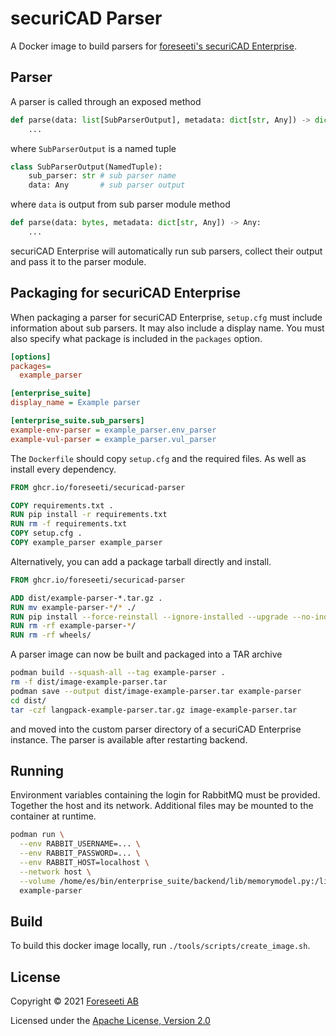 # securiCAD Parser
A Docker image to build parsers for [foreseeti's securiCAD Enterprise](https://foreseeti.com/securicad-enterprise/).

## Parser
A parser is called through an exposed method
```python
def parse(data: list[SubParserOutput], metadata: dict[str, Any]) -> dict[str, Any]:
    ...
```
where `SubParserOutput` is a named tuple
```python
class SubParserOutput(NamedTuple):
    sub_parser: str # sub parser name
    data: Any       # sub parser output
```
where `data` is output from sub parser module method
```python
def parse(data: bytes, metadata: dict[str, Any]) -> Any:
    ...
```
securiCAD Enterprise will automatically run sub parsers, collect their output and pass it to the parser module.

## Packaging for securiCAD Enterprise
When packaging a parser for securiCAD Enterprise, `setup.cfg` must include information about sub parsers. It may also include a display name. You must also specify what package is included in the `packages` option.
```ini
[options]
packages=
  example_parser

[enterprise_suite]
display_name = Example parser

[enterprise_suite.sub_parsers]
example-env-parser = example_parser.env_parser
example-vul-parser = example_parser.vul_parser
```

The `Dockerfile` should copy `setup.cfg` and the required files. As well as install every dependency.
```dockerfile
FROM ghcr.io/foreseeti/securicad-parser

COPY requirements.txt .
RUN pip install -r requirements.txt
RUN rm -f requirements.txt
COPY setup.cfg .
COPY example_parser example_parser
```
Alternatively, you can add a package tarball directly and install.
```dockerfile
FROM ghcr.io/foreseeti/securicad-parser

ADD dist/example-parser-*.tar.gz .
RUN mv example-parser-*/* ./
RUN pip install --force-reinstall --ignore-installed --upgrade --no-index --no-deps wheels/*.whl
RUN rm -rf example-parser-*/
RUN rm -rf wheels/
```

A parser image can now be built and packaged into a TAR archive
```bash
podman build --squash-all --tag example-parser .
rm -f dist/image-example-parser.tar
podman save --output dist/image-example-parser.tar example-parser
cd dist/
tar -czf langpack-example-parser.tar.gz image-example-parser.tar
```
and moved into the custom parser directory of a securiCAD Enterprise instance. The parser is available after restarting backend.

## Running
Environment variables containing the login for RabbitMQ must be provided. Together the host and its network. Additional files may be mounted to the container at runtime.
```bash
podman run \
  --env RABBIT_USERNAME=... \
  --env RABBIT_PASSWORD=... \
  --env RABBIT_HOST=localhost \
  --network host \
  --volume /home/es/bin/enterprise_suite/backend/lib/memorymodel.py:/lib/memorymodel.py:ro,z \
  example-parser
```

## Build
To build this docker image locally, run `./tools/scripts/create_image.sh`.

## License

Copyright © 2021 [Foreseeti AB](https://foreseeti.com)

Licensed under the [Apache License, Version 2.0](https://www.apache.org/licenses/LICENSE-2.0)
